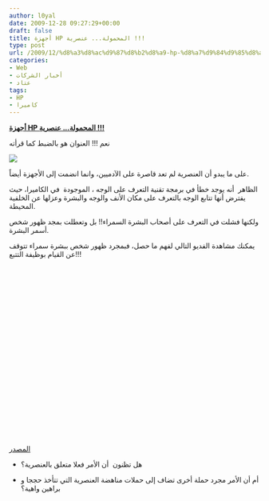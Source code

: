 ```yaml
---
author: l0yal
date: 2009-12-28 09:27:29+00:00
draft: false
title: أجهزة HP المحمولة... عنصرية !!!
type: post
url: /2009/12/%d8%a3%d8%ac%d9%87%d8%b2%d8%a9-hp-%d8%a7%d9%84%d9%85%d8%ad%d9%85%d9%88%d9%84%d8%a9-%d8%b9%d9%86%d8%b5%d8%b1%d9%8a%d8%a9/
categories:
- Web
- أخبار الشركات
- عتاد
tags:
- HP
- كاميرا
---
```


[**أجهزة HP المحمولة... عنصرية !!!**](https://www.it-scoop.com/2009/12/%d8%a3%d8%ac%d9%87%d8%b2%d8%a9-hp-%d8%a7%d9%84%d9%85%d8%ad%d9%85%d9%88%d9%84%d8%a9-%d8%b9%d9%86%d8%b5%d8%b1%d9%8a%d8%a9/)


نعم !!! العنوان هو بالضبط كما قرأته

[![](https://www.it-scoop.com/wp-content/uploads/2009/12/Black-man.jpg)
](https://www.it-scoop.com/2009/12/%d8%a3%d8%ac%d9%87%d8%b2%d8%a9-hp-%d8%a7%d9%84%d9%85%d8%ad%d9%85%d9%88%d9%84%d8%a9-%d8%b9%d9%86%d8%b5%d8%b1%d9%8a%d8%a9/)

على ما يبدو أن العنصرية لم تعد قاصرة على الآدميين، وانما انضمت إلى الأجهزة أيضاً.

الظاهر  أنه يوجد خطأ في برمجة تقنية التعرف على الوجه ، الموجودة  في الكاميرا، حيث يفترض أنها تتابع الوجه بالتعرف على مكان الأنف والوجه والبشرة وعزلها عن الخلفية المحيطة.

ولكنها فشلت في التعرف على أصحاب البشرة السمراء!! بل وتعطلت بمجد ظهور شخص أسمر البشرة.

يمكنك مشاهدة الفديو التالي لفهم ما حصل، فبمجرد ظهور شخص ببشرة سمراء تتوقف عن القيام بوظيفة التتبع!!!

<object classid="clsid:d27cdb6e-ae6d-11cf-96b8-444553540000" width="425" codebase="http://download.macromedia.com/pub/shockwave/cabs/flash/swflash.cab#version=6,0,40,0" height="344"><embed src="http://www.youtube.com/v/R-vGGBBPyIc&hl=fr_FR&fs=1&" allowscriptaccess="always" height="344" width="425" allowfullscreen="true" type="application/x-shockwave-flash"></embed></object>

[المصدر](http://news.bbc.co.uk/2/hi/technology/8429634.stm)

- هل تظنون  أن الأمر فعلا متعلق بالعنصرية؟

- أم أن الأمر مجرد حملة أخرى تضاف إلى حملات مناهضة العنصرية التي تتأخذ حججا و براهين واهية؟
